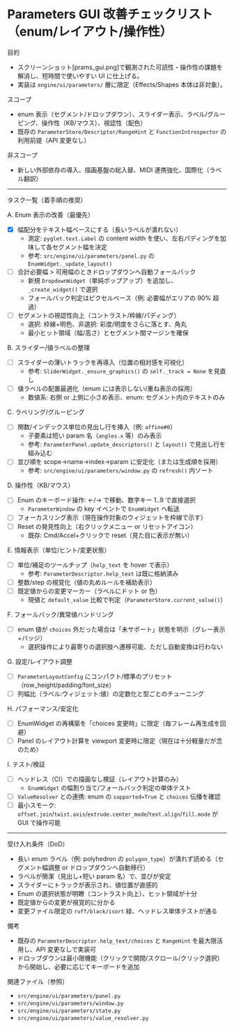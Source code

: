 # Parameters GUI 改善チェックリスト（enum/レイアウト/操作性）

目的

- スクリーンショット[prams_gui.png]で観測された可読性・操作性の課題を解消し、短時間で使いやすい UI に仕上げる。
- 実装は `engine/ui/parameters/` 層に限定（Effects/Shapes 本体は非対象）。

スコープ

- enum 表示（セグメント/ドロップダウン）、スライダー表示、ラベル/グルーピング、操作性（KB/マウス）、視認性（配色）
- 既存の `ParameterStore/Descriptor/RangeHint` と `FunctionIntrospector` の利用前提（API 変更なし）

非スコープ

- 新しい外部依存の導入、描画基盤の総入替、MIDI 連携強化、国際化（ラベル翻訳）

---

タスク一覧（着手順の推奨）

A. Enum 表示の改善（最優先）

- [x] 幅配分をテキスト幅ベースにする（長いラベルが潰れない）
  - 測定: `pyglet.text.Label` の content width を使い、左右パディングを加味して各セグメント幅を決定
  - 参考: `src/engine/ui/parameters/panel.py` の `EnumWidget._update_layout()`
- [ ] 合計必要幅 > 可用幅のときドロップダウンへ自動フォールバック
  - 新規 `DropdownWidget`（単純ポップアップ）を追加し、`_create_widget()` で選択
  - フォールバック判定はピクセルベース（例: 必要幅がエリアの 90% 超過）
- [ ] セグメントの視認性向上（コントラスト/枠線/パディング）
  - 選択: 枠線+明色、非選択: 彩度/明度をさらに落とす、角丸
  - 最小ヒット領域（幅/高さ）とセグメント間マージンを確保

B. スライダー/値ラベルの整理

- [ ] スライダーの薄いトラックを再導入（位置の相対感を可視化）
  - 参考: `SliderWidget._ensure_graphics()` の `self._track = None` を見直し
- [ ] 値ラベルの配置最適化（enum には表示しない/重ね表示の採用）
  - 数値系: 右側 or 上側に小さめ表示、enum: セグメント内のテキストのみ

C. ラベリング/グルーピング

- [ ] 関数/インデックス単位の見出し行を挿入（例: `affine#0`）
  - 子要素は短い param 名（`angles.x` 等）のみ表示
  - 参考: `ParameterPanel.update_descriptors()` と `layout()` で見出し行を組み込む
- [ ] 並び順を scope→name→index→param に安定化（または生成順を採用）
  - 参考: `src/engine/ui/parameters/window.py` の `refresh()` 内ソート

D. 操作性（KB/マウス）

- [ ] Enum のキーボード操作: ←/→ で移動、数字キー 1..9 で直接選択
  - `ParameterWindow` の key イベントで `EnumWidget` へ転送
- [ ] フォーカスリング表示（現在操作対象のウィジェットを枠線で示す）
- [ ] Reset の発見性向上（右クリックメニュー or リセットアイコン）
  - 既存: Cmd/Accel+クリックで reset（見た目に表示が無い）

E. 情報表示（単位/ヒント/変更状態）

- [ ] 単位/補足のツールチップ（`help_text` を hover で表示）
  - 参考: `ParameterDescriptor.help_text` は既に格納済み
- [ ] 整数/step の視覚化（値の丸めルールを補助表示）
- [ ] 既定値からの変更マーカー（ラベルにドット or 色）
  - 現値と `default_value` 比較で判定（`ParameterStore.current_value()`）

F. フォールバック/異常値ハンドリング

- [ ] enum 値が `choices` 外だった場合は「未サポート」状態を明示（グレー表示+バッジ）
  - 選択操作により最寄りの選択肢へ遷移可能、ただし自動変換は行わない

G. 設定/レイアウト調整

- [ ] `ParameterLayoutConfig` にコンパクト/標準のプリセット（row_height/padding/font_size）
- [ ] 列幅比（ラベル:ウィジェット:値）の定数化と型ごとのチューニング

H. パフォーマンス/安定化

- [ ] EnumWidget の再構築を「choices 変更時」に限定（毎フレーム再生成を回避）
- [ ] Panel のレイアウト計算を viewport 変更時に限定（現在は十分軽量だが念のため）

I. テスト/検証

- [ ] ヘッドレス（CI）での描画なし検証（レイアウト計算のみ）
  - `EnumWidget` の幅割り当て/フォールバック判定の単体テスト
- [ ] `ValueResolver` との連携: enum の `supported=True` と `choices` 伝播を確認
- [ ] 最小スモーク: `offset.join`/`twist.axis`/`extrude.center_mode`/`text.align`/`fill.mode` が GUI で操作可能

---

受け入れ条件（DoD）

- 長い enum ラベル（例: polyhedron の `polygon_type`）が潰れず読める（セグメント幅調整 or ドロップダウンへ自動移行）
- ラベルが簡潔（見出し+短い param 名）で、並びが安定
- スライダーにトラックが表示され、値位置が直感的
- Enum の選択状態が明瞭（コントラスト向上）、ヒット領域が十分
- 既定値からの変更が視覚的に分かる
- 変更ファイル限定の `ruff/black/isort` 緑、ヘッドレス単体テストが通る

備考

- 既存の `ParameterDescriptor.help_text/choices` と `RangeHint` を最大限活用し、API 変更なしで実装可
- ドロップダウンは最小限機能（クリックで開閉/スクロール/クリック選択）から開始し、必要に応じてキーボードを追加

関連ファイル（参照）

- `src/engine/ui/parameters/panel.py`
- `src/engine/ui/parameters/window.py`
- `src/engine/ui/parameters/state.py`
- `src/engine/ui/parameters/value_resolver.py`
